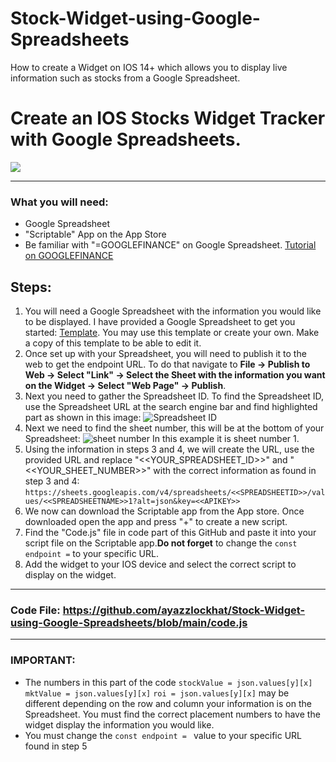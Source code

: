 # Stock-Widget-using-Google-Spreadsheets
How to create a Widget on IOS 14+ which allows you to display live information such as stocks from a Google Spreadsheet.

# Create an IOS Stocks Widget Tracker with Google Spreadsheets.
![](https://media.discordapp.net/attachments/677335560934916146/797559288637423616/image0.jpg?width=433&height=423)

***

### What you will need:
- Google Spreadsheet
- "Scriptable" App on the App Store
- Be familiar with "=GOOGLEFINANCE" on Google Spreadsheet. [Tutorial on GOOGLEFINANCE](https://support.google.com/docs/answer/3093281?hl=en)
## Steps:
1. You will need a Google Spreadsheet with the information you would like to be displayed. I have provided a Google Spreadsheet to get you started: [Template](https://docs.google.com/spreadsheets/d/1JUb-xGdvgL6EtBMy7T3cU17oeXsZu0xg34k-_u1FFVI/edit?usp=sharing). You may use this template or create your own. Make a copy of this template to be able to edit it.
2. Once set up with your Spreadsheet, you will need to publish it to the web to get the endpoint URL. To do that navigate to **File -> Publish to Web -> Select "Link" -> Select the Sheet with the information you want on the Widget -> Select "Web Page" -> Publish**.
3. Next you need to gather the Spreadsheet ID. To find the Spreadsheet ID, use the Spreadsheet URL at the search engine bar and find highlighted part as shown in this image:
![Spreadsheet ID](https://media.discordapp.net/attachments/677335560934916146/797572289804632113/unknown.png)
4. Next we need to find the sheet number, this will be at the bottom of your Spreadsheet: 
![sheet number](https://media.discordapp.net/attachments/677335560934916146/797575420580724736/unknown.png) In this example it is sheet number 1.
5. Using the information in steps 3 and 4, we will create the URL, use the provided URL and replace "<<YOUR_SPREADSHEET_ID>>" and "<<YOUR_SHEET_NUMBER>>" with the correct information as found in step 3 and 4: `https://sheets.googleapis.com/v4/spreadsheets/<<SPREADSHEETID>>/values/<<SPREADSHEETNAME>>1?alt=json&key=<<APIKEY>>`
6. We now can download the Scriptable app from the App store. Once downloaded open the app and press "+" to create a new script.
7. Find the "Code.js" file in code part of this GitHub and paste it into your script file on the Scriptable app.**Do not forget** to change the `const endpoint =` to your specific URL.
8. Add the widget to your IOS device and select the correct script to display on the widget.

***
### Code File: https://github.com/ayazzlockhat/Stock-Widget-using-Google-Spreadsheets/blob/main/code.js


***
### IMPORTANT:
- The numbers in this part of the code `stockValue = json.values[y][x]`
`mktValue = json.values[y][x]` `roi = json.values[y][x]` may be different depending on the row and column your information is on the Spreadsheet. You must find the correct placement numbers to have the widget display the information you would like.
- You must change the `const endpoint = ` value to your specific URL found in step 5
